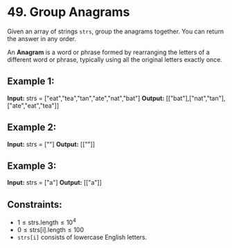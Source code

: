 ﻿# 49. Group Anagrams

Given an array of strings `strs`, group the anagrams together. You can return the answer in any order.

An **Anagram** is a word or phrase formed by rearranging the letters of a different word or phrase, typically using all the original letters exactly once.

## Example 1:

**Input:** strs = ["eat","tea","tan","ate","nat","bat"]
**Output:** [["bat"],["nat","tan"],["ate","eat","tea"]]

## Example 2:

**Input:** strs = [""]
**Output:** [[""]]

## Example 3:

**Input:** strs = ["a"]
**Output:** [["a"]]

## Constraints:

- $1 \leq \text{strs.length} \leq 10^4$
- $0 \leq \text{strs[i].length} \leq 100$
- `strs[i]` consists of lowercase English letters.
